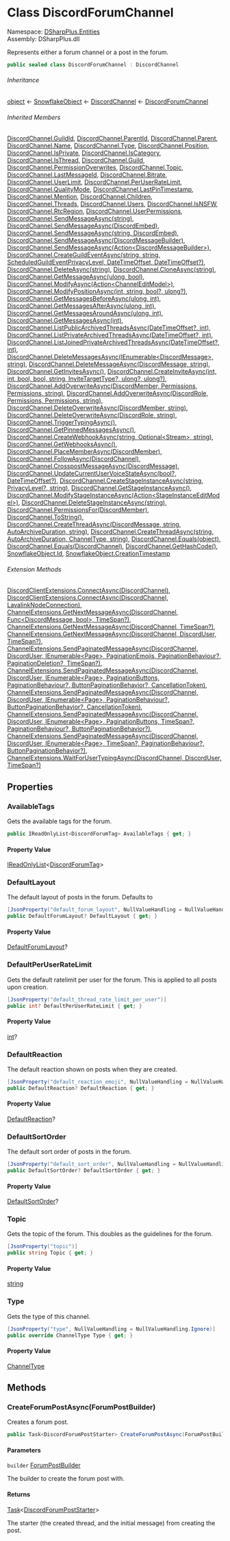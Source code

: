 # Class DiscordForumChannel

Namespace: [DSharpPlus.Entities](DSharpPlus.Entities.md)  
Assembly: DSharpPlus.dll

Represents either a forum channel or a post in the forum.

```csharp
public sealed class DiscordForumChannel : DiscordChannel
```

###### Inheritance

[object](https://learn.microsoft.com/dotnet/api/system.object) ← 
[SnowflakeObject](DSharpPlus.Entities.SnowflakeObject.md) ← 
[DiscordChannel](DSharpPlus.Entities.DiscordChannel.md) ← 
[DiscordForumChannel](DSharpPlus.Entities.DiscordForumChannel.md)

###### Inherited Members

[DiscordChannel.GuildId](DSharpPlus.Entities.DiscordChannel.md\#DSharpPlus\_Entities\_DiscordChannel\_GuildId), 
[DiscordChannel.ParentId](DSharpPlus.Entities.DiscordChannel.md\#DSharpPlus\_Entities\_DiscordChannel\_ParentId), 
[DiscordChannel.Parent](DSharpPlus.Entities.DiscordChannel.md\#DSharpPlus\_Entities\_DiscordChannel\_Parent), 
[DiscordChannel.Name](DSharpPlus.Entities.DiscordChannel.md\#DSharpPlus\_Entities\_DiscordChannel\_Name), 
[DiscordChannel.Type](DSharpPlus.Entities.DiscordChannel.md\#DSharpPlus\_Entities\_DiscordChannel\_Type), 
[DiscordChannel.Position](DSharpPlus.Entities.DiscordChannel.md\#DSharpPlus\_Entities\_DiscordChannel\_Position), 
[DiscordChannel.IsPrivate](DSharpPlus.Entities.DiscordChannel.md\#DSharpPlus\_Entities\_DiscordChannel\_IsPrivate), 
[DiscordChannel.IsCategory](DSharpPlus.Entities.DiscordChannel.md\#DSharpPlus\_Entities\_DiscordChannel\_IsCategory), 
[DiscordChannel.IsThread](DSharpPlus.Entities.DiscordChannel.md\#DSharpPlus\_Entities\_DiscordChannel\_IsThread), 
[DiscordChannel.Guild](DSharpPlus.Entities.DiscordChannel.md\#DSharpPlus\_Entities\_DiscordChannel\_Guild), 
[DiscordChannel.PermissionOverwrites](DSharpPlus.Entities.DiscordChannel.md\#DSharpPlus\_Entities\_DiscordChannel\_PermissionOverwrites), 
[DiscordChannel.Topic](DSharpPlus.Entities.DiscordChannel.md\#DSharpPlus\_Entities\_DiscordChannel\_Topic), 
[DiscordChannel.LastMessageId](DSharpPlus.Entities.DiscordChannel.md\#DSharpPlus\_Entities\_DiscordChannel\_LastMessageId), 
[DiscordChannel.Bitrate](DSharpPlus.Entities.DiscordChannel.md\#DSharpPlus\_Entities\_DiscordChannel\_Bitrate), 
[DiscordChannel.UserLimit](DSharpPlus.Entities.DiscordChannel.md\#DSharpPlus\_Entities\_DiscordChannel\_UserLimit), 
[DiscordChannel.PerUserRateLimit](DSharpPlus.Entities.DiscordChannel.md\#DSharpPlus\_Entities\_DiscordChannel\_PerUserRateLimit), 
[DiscordChannel.QualityMode](DSharpPlus.Entities.DiscordChannel.md\#DSharpPlus\_Entities\_DiscordChannel\_QualityMode), 
[DiscordChannel.LastPinTimestamp](DSharpPlus.Entities.DiscordChannel.md\#DSharpPlus\_Entities\_DiscordChannel\_LastPinTimestamp), 
[DiscordChannel.Mention](DSharpPlus.Entities.DiscordChannel.md\#DSharpPlus\_Entities\_DiscordChannel\_Mention), 
[DiscordChannel.Children](DSharpPlus.Entities.DiscordChannel.md\#DSharpPlus\_Entities\_DiscordChannel\_Children), 
[DiscordChannel.Threads](DSharpPlus.Entities.DiscordChannel.md\#DSharpPlus\_Entities\_DiscordChannel\_Threads), 
[DiscordChannel.Users](DSharpPlus.Entities.DiscordChannel.md\#DSharpPlus\_Entities\_DiscordChannel\_Users), 
[DiscordChannel.IsNSFW](DSharpPlus.Entities.DiscordChannel.md\#DSharpPlus\_Entities\_DiscordChannel\_IsNSFW), 
[DiscordChannel.RtcRegion](DSharpPlus.Entities.DiscordChannel.md\#DSharpPlus\_Entities\_DiscordChannel\_RtcRegion), 
[DiscordChannel.UserPermissions](DSharpPlus.Entities.DiscordChannel.md\#DSharpPlus\_Entities\_DiscordChannel\_UserPermissions), 
[DiscordChannel.SendMessageAsync\(string\)](DSharpPlus.Entities.DiscordChannel.md\#DSharpPlus\_Entities\_DiscordChannel\_SendMessageAsync\_System\_String\_), 
[DiscordChannel.SendMessageAsync\(DiscordEmbed\)](DSharpPlus.Entities.DiscordChannel.md\#DSharpPlus\_Entities\_DiscordChannel\_SendMessageAsync\_DSharpPlus\_Entities\_DiscordEmbed\_), 
[DiscordChannel.SendMessageAsync\(string, DiscordEmbed\)](DSharpPlus.Entities.DiscordChannel.md\#DSharpPlus\_Entities\_DiscordChannel\_SendMessageAsync\_System\_String\_DSharpPlus\_Entities\_DiscordEmbed\_), 
[DiscordChannel.SendMessageAsync\(DiscordMessageBuilder\)](DSharpPlus.Entities.DiscordChannel.md\#DSharpPlus\_Entities\_DiscordChannel\_SendMessageAsync\_DSharpPlus\_Entities\_DiscordMessageBuilder\_), 
[DiscordChannel.SendMessageAsync\(Action<DiscordMessageBuilder\>\)](DSharpPlus.Entities.DiscordChannel.md\#DSharpPlus\_Entities\_DiscordChannel\_SendMessageAsync\_System\_Action\_DSharpPlus\_Entities\_DiscordMessageBuilder\_\_), 
[DiscordChannel.CreateGuildEventAsync\(string, string, ScheduledGuildEventPrivacyLevel, DateTimeOffset, DateTimeOffset?\)](DSharpPlus.Entities.DiscordChannel.md\#DSharpPlus\_Entities\_DiscordChannel\_CreateGuildEventAsync\_System\_String\_System\_String\_DSharpPlus\_Entities\_ScheduledGuildEventPrivacyLevel\_System\_DateTimeOffset\_System\_Nullable\_System\_DateTimeOffset\_\_), 
[DiscordChannel.DeleteAsync\(string\)](DSharpPlus.Entities.DiscordChannel.md\#DSharpPlus\_Entities\_DiscordChannel\_DeleteAsync\_System\_String\_), 
[DiscordChannel.CloneAsync\(string\)](DSharpPlus.Entities.DiscordChannel.md\#DSharpPlus\_Entities\_DiscordChannel\_CloneAsync\_System\_String\_), 
[DiscordChannel.GetMessageAsync\(ulong, bool\)](DSharpPlus.Entities.DiscordChannel.md\#DSharpPlus\_Entities\_DiscordChannel\_GetMessageAsync\_System\_UInt64\_System\_Boolean\_), 
[DiscordChannel.ModifyAsync\(Action<ChannelEditModel\>\)](DSharpPlus.Entities.DiscordChannel.md\#DSharpPlus\_Entities\_DiscordChannel\_ModifyAsync\_System\_Action\_DSharpPlus\_Net\_Models\_ChannelEditModel\_\_), 
[DiscordChannel.ModifyPositionAsync\(int, string, bool?, ulong?\)](DSharpPlus.Entities.DiscordChannel.md\#DSharpPlus\_Entities\_DiscordChannel\_ModifyPositionAsync\_System\_Int32\_System\_String\_System\_Nullable\_System\_Boolean\_\_System\_Nullable\_System\_UInt64\_\_), 
[DiscordChannel.GetMessagesBeforeAsync\(ulong, int\)](DSharpPlus.Entities.DiscordChannel.md\#DSharpPlus\_Entities\_DiscordChannel\_GetMessagesBeforeAsync\_System\_UInt64\_System\_Int32\_), 
[DiscordChannel.GetMessagesAfterAsync\(ulong, int\)](DSharpPlus.Entities.DiscordChannel.md\#DSharpPlus\_Entities\_DiscordChannel\_GetMessagesAfterAsync\_System\_UInt64\_System\_Int32\_), 
[DiscordChannel.GetMessagesAroundAsync\(ulong, int\)](DSharpPlus.Entities.DiscordChannel.md\#DSharpPlus\_Entities\_DiscordChannel\_GetMessagesAroundAsync\_System\_UInt64\_System\_Int32\_), 
[DiscordChannel.GetMessagesAsync\(int\)](DSharpPlus.Entities.DiscordChannel.md\#DSharpPlus\_Entities\_DiscordChannel\_GetMessagesAsync\_System\_Int32\_), 
[DiscordChannel.ListPublicArchivedThreadsAsync\(DateTimeOffset?, int\)](DSharpPlus.Entities.DiscordChannel.md\#DSharpPlus\_Entities\_DiscordChannel\_ListPublicArchivedThreadsAsync\_System\_Nullable\_System\_DateTimeOffset\_\_System\_Int32\_), 
[DiscordChannel.ListPrivateArchivedThreadsAsync\(DateTimeOffset?, int\)](DSharpPlus.Entities.DiscordChannel.md\#DSharpPlus\_Entities\_DiscordChannel\_ListPrivateArchivedThreadsAsync\_System\_Nullable\_System\_DateTimeOffset\_\_System\_Int32\_), 
[DiscordChannel.ListJoinedPrivateArchivedThreadsAsync\(DateTimeOffset?, int\)](DSharpPlus.Entities.DiscordChannel.md\#DSharpPlus\_Entities\_DiscordChannel\_ListJoinedPrivateArchivedThreadsAsync\_System\_Nullable\_System\_DateTimeOffset\_\_System\_Int32\_), 
[DiscordChannel.DeleteMessagesAsync\(IEnumerable<DiscordMessage\>, string\)](DSharpPlus.Entities.DiscordChannel.md\#DSharpPlus\_Entities\_DiscordChannel\_DeleteMessagesAsync\_System\_Collections\_Generic\_IEnumerable\_DSharpPlus\_Entities\_DiscordMessage\_\_System\_String\_), 
[DiscordChannel.DeleteMessageAsync\(DiscordMessage, string\)](DSharpPlus.Entities.DiscordChannel.md\#DSharpPlus\_Entities\_DiscordChannel\_DeleteMessageAsync\_DSharpPlus\_Entities\_DiscordMessage\_System\_String\_), 
[DiscordChannel.GetInvitesAsync\(\)](DSharpPlus.Entities.DiscordChannel.md\#DSharpPlus\_Entities\_DiscordChannel\_GetInvitesAsync), 
[DiscordChannel.CreateInviteAsync\(int, int, bool, bool, string, InviteTargetType?, ulong?, ulong?\)](DSharpPlus.Entities.DiscordChannel.md\#DSharpPlus\_Entities\_DiscordChannel\_CreateInviteAsync\_System\_Int32\_System\_Int32\_System\_Boolean\_System\_Boolean\_System\_String\_System\_Nullable\_DSharpPlus\_InviteTargetType\_\_System\_Nullable\_System\_UInt64\_\_System\_Nullable\_System\_UInt64\_\_), 
[DiscordChannel.AddOverwriteAsync\(DiscordMember, Permissions, Permissions, string\)](DSharpPlus.Entities.DiscordChannel.md\#DSharpPlus\_Entities\_DiscordChannel\_AddOverwriteAsync\_DSharpPlus\_Entities\_DiscordMember\_DSharpPlus\_Permissions\_DSharpPlus\_Permissions\_System\_String\_), 
[DiscordChannel.AddOverwriteAsync\(DiscordRole, Permissions, Permissions, string\)](DSharpPlus.Entities.DiscordChannel.md\#DSharpPlus\_Entities\_DiscordChannel\_AddOverwriteAsync\_DSharpPlus\_Entities\_DiscordRole\_DSharpPlus\_Permissions\_DSharpPlus\_Permissions\_System\_String\_), 
[DiscordChannel.DeleteOverwriteAsync\(DiscordMember, string\)](DSharpPlus.Entities.DiscordChannel.md\#DSharpPlus\_Entities\_DiscordChannel\_DeleteOverwriteAsync\_DSharpPlus\_Entities\_DiscordMember\_System\_String\_), 
[DiscordChannel.DeleteOverwriteAsync\(DiscordRole, string\)](DSharpPlus.Entities.DiscordChannel.md\#DSharpPlus\_Entities\_DiscordChannel\_DeleteOverwriteAsync\_DSharpPlus\_Entities\_DiscordRole\_System\_String\_), 
[DiscordChannel.TriggerTypingAsync\(\)](DSharpPlus.Entities.DiscordChannel.md\#DSharpPlus\_Entities\_DiscordChannel\_TriggerTypingAsync), 
[DiscordChannel.GetPinnedMessagesAsync\(\)](DSharpPlus.Entities.DiscordChannel.md\#DSharpPlus\_Entities\_DiscordChannel\_GetPinnedMessagesAsync), 
[DiscordChannel.CreateWebhookAsync\(string, Optional<Stream\>, string\)](DSharpPlus.Entities.DiscordChannel.md\#DSharpPlus\_Entities\_DiscordChannel\_CreateWebhookAsync\_System\_String\_DSharpPlus\_Entities\_Optional\_System\_IO\_Stream\_\_System\_String\_), 
[DiscordChannel.GetWebhooksAsync\(\)](DSharpPlus.Entities.DiscordChannel.md\#DSharpPlus\_Entities\_DiscordChannel\_GetWebhooksAsync), 
[DiscordChannel.PlaceMemberAsync\(DiscordMember\)](DSharpPlus.Entities.DiscordChannel.md\#DSharpPlus\_Entities\_DiscordChannel\_PlaceMemberAsync\_DSharpPlus\_Entities\_DiscordMember\_), 
[DiscordChannel.FollowAsync\(DiscordChannel\)](DSharpPlus.Entities.DiscordChannel.md\#DSharpPlus\_Entities\_DiscordChannel\_FollowAsync\_DSharpPlus\_Entities\_DiscordChannel\_), 
[DiscordChannel.CrosspostMessageAsync\(DiscordMessage\)](DSharpPlus.Entities.DiscordChannel.md\#DSharpPlus\_Entities\_DiscordChannel\_CrosspostMessageAsync\_DSharpPlus\_Entities\_DiscordMessage\_), 
[DiscordChannel.UpdateCurrentUserVoiceStateAsync\(bool?, DateTimeOffset?\)](DSharpPlus.Entities.DiscordChannel.md\#DSharpPlus\_Entities\_DiscordChannel\_UpdateCurrentUserVoiceStateAsync\_System\_Nullable\_System\_Boolean\_\_System\_Nullable\_System\_DateTimeOffset\_\_), 
[DiscordChannel.CreateStageInstanceAsync\(string, PrivacyLevel?, string\)](DSharpPlus.Entities.DiscordChannel.md\#DSharpPlus\_Entities\_DiscordChannel\_CreateStageInstanceAsync\_System\_String\_System\_Nullable\_DSharpPlus\_PrivacyLevel\_\_System\_String\_), 
[DiscordChannel.GetStageInstanceAsync\(\)](DSharpPlus.Entities.DiscordChannel.md\#DSharpPlus\_Entities\_DiscordChannel\_GetStageInstanceAsync), 
[DiscordChannel.ModifyStageInstanceAsync\(Action<StageInstanceEditModel\>\)](DSharpPlus.Entities.DiscordChannel.md\#DSharpPlus\_Entities\_DiscordChannel\_ModifyStageInstanceAsync\_System\_Action\_DSharpPlus\_Net\_Models\_StageInstanceEditModel\_\_), 
[DiscordChannel.DeleteStageInstanceAsync\(string\)](DSharpPlus.Entities.DiscordChannel.md\#DSharpPlus\_Entities\_DiscordChannel\_DeleteStageInstanceAsync\_System\_String\_), 
[DiscordChannel.PermissionsFor\(DiscordMember\)](DSharpPlus.Entities.DiscordChannel.md\#DSharpPlus\_Entities\_DiscordChannel\_PermissionsFor\_DSharpPlus\_Entities\_DiscordMember\_), 
[DiscordChannel.ToString\(\)](DSharpPlus.Entities.DiscordChannel.md\#DSharpPlus\_Entities\_DiscordChannel\_ToString), 
[DiscordChannel.CreateThreadAsync\(DiscordMessage, string, AutoArchiveDuration, string\)](DSharpPlus.Entities.DiscordChannel.md\#DSharpPlus\_Entities\_DiscordChannel\_CreateThreadAsync\_DSharpPlus\_Entities\_DiscordMessage\_System\_String\_DSharpPlus\_AutoArchiveDuration\_System\_String\_), 
[DiscordChannel.CreateThreadAsync\(string, AutoArchiveDuration, ChannelType, string\)](DSharpPlus.Entities.DiscordChannel.md\#DSharpPlus\_Entities\_DiscordChannel\_CreateThreadAsync\_System\_String\_DSharpPlus\_AutoArchiveDuration\_DSharpPlus\_ChannelType\_System\_String\_), 
[DiscordChannel.Equals\(object\)](DSharpPlus.Entities.DiscordChannel.md\#DSharpPlus\_Entities\_DiscordChannel\_Equals\_System\_Object\_), 
[DiscordChannel.Equals\(DiscordChannel\)](DSharpPlus.Entities.DiscordChannel.md\#DSharpPlus\_Entities\_DiscordChannel\_Equals\_DSharpPlus\_Entities\_DiscordChannel\_), 
[DiscordChannel.GetHashCode\(\)](DSharpPlus.Entities.DiscordChannel.md\#DSharpPlus\_Entities\_DiscordChannel\_GetHashCode), 
[SnowflakeObject.Id](DSharpPlus.Entities.SnowflakeObject.md\#DSharpPlus\_Entities\_SnowflakeObject\_Id), 
[SnowflakeObject.CreationTimestamp](DSharpPlus.Entities.SnowflakeObject.md\#DSharpPlus\_Entities\_SnowflakeObject\_CreationTimestamp)

###### Extension Methods

[DiscordClientExtensions.ConnectAsync\(DiscordChannel\)](DSharpPlus.VoiceNext.DiscordClientExtensions.md\#DSharpPlus\_VoiceNext\_DiscordClientExtensions\_ConnectAsync\_DSharpPlus\_Entities\_DiscordChannel\_), 
[DiscordClientExtensions.ConnectAsync\(DiscordChannel, LavalinkNodeConnection\)](DSharpPlus.Lavalink.DiscordClientExtensions.md\#DSharpPlus\_Lavalink\_DiscordClientExtensions\_ConnectAsync\_DSharpPlus\_Entities\_DiscordChannel\_DSharpPlus\_Lavalink\_LavalinkNodeConnection\_), 
[ChannelExtensions.GetNextMessageAsync\(DiscordChannel, Func<DiscordMessage, bool\>, TimeSpan?\)](DSharpPlus.Interactivity.Extensions.ChannelExtensions.md\#DSharpPlus\_Interactivity\_Extensions\_ChannelExtensions\_GetNextMessageAsync\_DSharpPlus\_Entities\_DiscordChannel\_System\_Func\_DSharpPlus\_Entities\_DiscordMessage\_System\_Boolean\_\_System\_Nullable\_System\_TimeSpan\_\_), 
[ChannelExtensions.GetNextMessageAsync\(DiscordChannel, TimeSpan?\)](DSharpPlus.Interactivity.Extensions.ChannelExtensions.md\#DSharpPlus\_Interactivity\_Extensions\_ChannelExtensions\_GetNextMessageAsync\_DSharpPlus\_Entities\_DiscordChannel\_System\_Nullable\_System\_TimeSpan\_\_), 
[ChannelExtensions.GetNextMessageAsync\(DiscordChannel, DiscordUser, TimeSpan?\)](DSharpPlus.Interactivity.Extensions.ChannelExtensions.md\#DSharpPlus\_Interactivity\_Extensions\_ChannelExtensions\_GetNextMessageAsync\_DSharpPlus\_Entities\_DiscordChannel\_DSharpPlus\_Entities\_DiscordUser\_System\_Nullable\_System\_TimeSpan\_\_), 
[ChannelExtensions.SendPaginatedMessageAsync\(DiscordChannel, DiscordUser, IEnumerable<Page\>, PaginationEmojis, PaginationBehaviour?, PaginationDeletion?, TimeSpan?\)](DSharpPlus.Interactivity.Extensions.ChannelExtensions.md\#DSharpPlus\_Interactivity\_Extensions\_ChannelExtensions\_SendPaginatedMessageAsync\_DSharpPlus\_Entities\_DiscordChannel\_DSharpPlus\_Entities\_DiscordUser\_System\_Collections\_Generic\_IEnumerable\_DSharpPlus\_Interactivity\_Page\_\_DSharpPlus\_Interactivity\_PaginationEmojis\_System\_Nullable\_DSharpPlus\_Interactivity\_Enums\_PaginationBehaviour\_\_System\_Nullable\_DSharpPlus\_Interactivity\_Enums\_PaginationDeletion\_\_System\_Nullable\_System\_TimeSpan\_\_), 
[ChannelExtensions.SendPaginatedMessageAsync\(DiscordChannel, DiscordUser, IEnumerable<Page\>, PaginationButtons, PaginationBehaviour?, ButtonPaginationBehavior?, CancellationToken\)](DSharpPlus.Interactivity.Extensions.ChannelExtensions.md\#DSharpPlus\_Interactivity\_Extensions\_ChannelExtensions\_SendPaginatedMessageAsync\_DSharpPlus\_Entities\_DiscordChannel\_DSharpPlus\_Entities\_DiscordUser\_System\_Collections\_Generic\_IEnumerable\_DSharpPlus\_Interactivity\_Page\_\_DSharpPlus\_Interactivity\_EventHandling\_PaginationButtons\_System\_Nullable\_DSharpPlus\_Interactivity\_Enums\_PaginationBehaviour\_\_System\_Nullable\_DSharpPlus\_Interactivity\_Enums\_ButtonPaginationBehavior\_\_System\_Threading\_CancellationToken\_), 
[ChannelExtensions.SendPaginatedMessageAsync\(DiscordChannel, DiscordUser, IEnumerable<Page\>, PaginationBehaviour?, ButtonPaginationBehavior?, CancellationToken\)](DSharpPlus.Interactivity.Extensions.ChannelExtensions.md\#DSharpPlus\_Interactivity\_Extensions\_ChannelExtensions\_SendPaginatedMessageAsync\_DSharpPlus\_Entities\_DiscordChannel\_DSharpPlus\_Entities\_DiscordUser\_System\_Collections\_Generic\_IEnumerable\_DSharpPlus\_Interactivity\_Page\_\_System\_Nullable\_DSharpPlus\_Interactivity\_Enums\_PaginationBehaviour\_\_System\_Nullable\_DSharpPlus\_Interactivity\_Enums\_ButtonPaginationBehavior\_\_System\_Threading\_CancellationToken\_), 
[ChannelExtensions.SendPaginatedMessageAsync\(DiscordChannel, DiscordUser, IEnumerable<Page\>, PaginationButtons, TimeSpan?, PaginationBehaviour?, ButtonPaginationBehavior?\)](DSharpPlus.Interactivity.Extensions.ChannelExtensions.md\#DSharpPlus\_Interactivity\_Extensions\_ChannelExtensions\_SendPaginatedMessageAsync\_DSharpPlus\_Entities\_DiscordChannel\_DSharpPlus\_Entities\_DiscordUser\_System\_Collections\_Generic\_IEnumerable\_DSharpPlus\_Interactivity\_Page\_\_DSharpPlus\_Interactivity\_EventHandling\_PaginationButtons\_System\_Nullable\_System\_TimeSpan\_\_System\_Nullable\_DSharpPlus\_Interactivity\_Enums\_PaginationBehaviour\_\_System\_Nullable\_DSharpPlus\_Interactivity\_Enums\_ButtonPaginationBehavior\_\_), 
[ChannelExtensions.SendPaginatedMessageAsync\(DiscordChannel, DiscordUser, IEnumerable<Page\>, TimeSpan?, PaginationBehaviour?, ButtonPaginationBehavior?\)](DSharpPlus.Interactivity.Extensions.ChannelExtensions.md\#DSharpPlus\_Interactivity\_Extensions\_ChannelExtensions\_SendPaginatedMessageAsync\_DSharpPlus\_Entities\_DiscordChannel\_DSharpPlus\_Entities\_DiscordUser\_System\_Collections\_Generic\_IEnumerable\_DSharpPlus\_Interactivity\_Page\_\_System\_Nullable\_System\_TimeSpan\_\_System\_Nullable\_DSharpPlus\_Interactivity\_Enums\_PaginationBehaviour\_\_System\_Nullable\_DSharpPlus\_Interactivity\_Enums\_ButtonPaginationBehavior\_\_), 
[ChannelExtensions.WaitForUserTypingAsync\(DiscordChannel, DiscordUser, TimeSpan?\)](DSharpPlus.Interactivity.Extensions.ChannelExtensions.md\#DSharpPlus\_Interactivity\_Extensions\_ChannelExtensions\_WaitForUserTypingAsync\_DSharpPlus\_Entities\_DiscordChannel\_DSharpPlus\_Entities\_DiscordUser\_System\_Nullable\_System\_TimeSpan\_\_)

## Properties

### <a id="DSharpPlus_Entities_DiscordForumChannel_AvailableTags"></a>AvailableTags

Gets the available tags for the forum.

```csharp
public IReadOnlyList<DiscordForumTag> AvailableTags { get; }
```

#### Property Value

[IReadOnlyList](https://learn.microsoft.com/dotnet/api/system.collections.generic.ireadonlylist\-1)<[DiscordForumTag](DSharpPlus.Entities.DiscordForumTag.md)\>

### <a id="DSharpPlus_Entities_DiscordForumChannel_DefaultLayout"></a>DefaultLayout

The default layout of posts in the forum. Defaults to <xref href="DSharpPlus.DefaultForumLayout.ListView" data-throw-if-not-resolved="false"></xref>

```csharp
[JsonProperty("default_forum_layout", NullValueHandling = NullValueHandling.Ignore)]
public DefaultForumLayout? DefaultLayout { get; }
```

#### Property Value

[DefaultForumLayout](DSharpPlus.DefaultForumLayout.md)?

### <a id="DSharpPlus_Entities_DiscordForumChannel_DefaultPerUserRateLimit"></a>DefaultPerUserRateLimit

Gets the default ratelimit per user for the forum. This is applied to all posts upon creation.

```csharp
[JsonProperty("default_thread_rate_limit_per_user")]
public int? DefaultPerUserRateLimit { get; }
```

#### Property Value

[int](https://learn.microsoft.com/dotnet/api/system.int32)?

### <a id="DSharpPlus_Entities_DiscordForumChannel_DefaultReaction"></a>DefaultReaction

The default reaction shown on posts when they are created.

```csharp
[JsonProperty("default_reaction_emoji", NullValueHandling = NullValueHandling.Ignore)]
public DefaultReaction? DefaultReaction { get; }
```

#### Property Value

[DefaultReaction](DSharpPlus.Entities.DefaultReaction.md)?

### <a id="DSharpPlus_Entities_DiscordForumChannel_DefaultSortOrder"></a>DefaultSortOrder

The default sort order of posts in the forum.

```csharp
[JsonProperty("default_sort_order", NullValueHandling = NullValueHandling.Ignore)]
public DefaultSortOrder? DefaultSortOrder { get; }
```

#### Property Value

[DefaultSortOrder](DSharpPlus.DefaultSortOrder.md)?

### <a id="DSharpPlus_Entities_DiscordForumChannel_Topic"></a>Topic

Gets the topic of the forum. This doubles as the guidelines for the forum.

```csharp
[JsonProperty("topic")]
public string Topic { get; }
```

#### Property Value

[string](https://learn.microsoft.com/dotnet/api/system.string)

### <a id="DSharpPlus_Entities_DiscordForumChannel_Type"></a>Type

Gets the type of this channel.

```csharp
[JsonProperty("type", NullValueHandling = NullValueHandling.Ignore)]
public override ChannelType Type { get; }
```

#### Property Value

[ChannelType](DSharpPlus.ChannelType.md)

## Methods

### <a id="DSharpPlus_Entities_DiscordForumChannel_CreateForumPostAsync_DSharpPlus_Entities_ForumPostBuilder_"></a>CreateForumPostAsync\(ForumPostBuilder\)

Creates a forum post.

```csharp
public Task<DiscordForumPostStarter> CreateForumPostAsync(ForumPostBuilder builder)
```

#### Parameters

`builder` [ForumPostBuilder](DSharpPlus.Entities.ForumPostBuilder.md)

The builder to create the forum post with.

#### Returns

[Task](https://learn.microsoft.com/dotnet/api/system.threading.tasks.task\-1)<[DiscordForumPostStarter](DSharpPlus.Entities.DiscordForumPostStarter.md)\>

The starter (the created thread, and the initial message) from creating the post.

